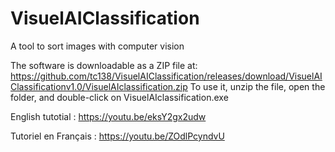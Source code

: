 # VisuelAIClassification
A tool to sort images with computer vision

The software is downloadable as a ZIP file at:
https://github.com/tc138/VisuelAIClassification/releases/download/VisuelAIClassificationv1.0/VisuelAIclassification.zip
To use it, unzip the file, open the folder, and double-click on VisuelAIclassification.exe

English tutotial : https://youtu.be/eksY2gx2udw

Tutoriel en Français : https://youtu.be/ZOdlPcyndvU

